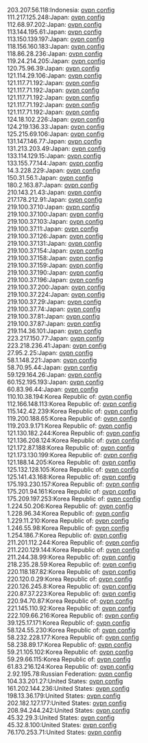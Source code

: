203.207.56.118:Indonesia: [ovpn config](vpn/203_207_56_118.ovpn)  
111.217.125.248:Japan: [ovpn config](vpn/111_217_125_248.ovpn)  
112.68.97.202:Japan: [ovpn config](vpn/112_68_97_202.ovpn)  
113.144.195.61:Japan: [ovpn config](vpn/113_144_195_61.ovpn)  
113.150.139.197:Japan: [ovpn config](vpn/113_150_139_197.ovpn)  
118.156.160.183:Japan: [ovpn config](vpn/118_156_160_183.ovpn)  
118.86.28.236:Japan: [ovpn config](vpn/118_86_28_236.ovpn)  
119.24.214.205:Japan: [ovpn config](vpn/119_24_214_205.ovpn)  
120.75.96.39:Japan: [ovpn config](vpn/120_75_96_39.ovpn)  
121.114.29.106:Japan: [ovpn config](vpn/121_114_29_106.ovpn)  
121.117.71.192:Japan: [ovpn config](vpn/121_117_71_192.ovpn)  
121.117.71.192:Japan: [ovpn config](vpn/121_117_71_192.ovpn)  
121.117.71.192:Japan: [ovpn config](vpn/121_117_71_192.ovpn)  
121.117.71.192:Japan: [ovpn config](vpn/121_117_71_192.ovpn)  
121.117.71.192:Japan: [ovpn config](vpn/121_117_71_192.ovpn)  
124.18.102.226:Japan: [ovpn config](vpn/124_18_102_226.ovpn)  
124.219.136.33:Japan: [ovpn config](vpn/124_219_136_33.ovpn)  
125.215.69.106:Japan: [ovpn config](vpn/125_215_69_106.ovpn)  
131.147.146.77:Japan: [ovpn config](vpn/131_147_146_77.ovpn)  
131.213.203.49:Japan: [ovpn config](vpn/131_213_203_49.ovpn)  
133.114.129.15:Japan: [ovpn config](vpn/133_114_129_15.ovpn)  
133.155.77.144:Japan: [ovpn config](vpn/133_155_77_144.ovpn)  
14.3.228.229:Japan: [ovpn config](vpn/14_3_228_229.ovpn)  
150.31.56.1:Japan: [ovpn config](vpn/150_31_56_1.ovpn)  
180.2.163.87:Japan: [ovpn config](vpn/180_2_163_87.ovpn)  
210.143.21.43:Japan: [ovpn config](vpn/210_143_21_43.ovpn)  
217.178.212.91:Japan: [ovpn config](vpn/217_178_212_91.ovpn)  
219.100.37.10:Japan: [ovpn config](vpn/219_100_37_10.ovpn)  
219.100.37.100:Japan: [ovpn config](vpn/219_100_37_100.ovpn)  
219.100.37.103:Japan: [ovpn config](vpn/219_100_37_103.ovpn)  
219.100.37.11:Japan: [ovpn config](vpn/219_100_37_11.ovpn)  
219.100.37.126:Japan: [ovpn config](vpn/219_100_37_126.ovpn)  
219.100.37.131:Japan: [ovpn config](vpn/219_100_37_131.ovpn)  
219.100.37.154:Japan: [ovpn config](vpn/219_100_37_154.ovpn)  
219.100.37.158:Japan: [ovpn config](vpn/219_100_37_158.ovpn)  
219.100.37.159:Japan: [ovpn config](vpn/219_100_37_159.ovpn)  
219.100.37.190:Japan: [ovpn config](vpn/219_100_37_190.ovpn)  
219.100.37.196:Japan: [ovpn config](vpn/219_100_37_196.ovpn)  
219.100.37.200:Japan: [ovpn config](vpn/219_100_37_200.ovpn)  
219.100.37.224:Japan: [ovpn config](vpn/219_100_37_224.ovpn)  
219.100.37.29:Japan: [ovpn config](vpn/219_100_37_29.ovpn)  
219.100.37.74:Japan: [ovpn config](vpn/219_100_37_74.ovpn)  
219.100.37.81:Japan: [ovpn config](vpn/219_100_37_81.ovpn)  
219.100.37.87:Japan: [ovpn config](vpn/219_100_37_87.ovpn)  
219.114.36.101:Japan: [ovpn config](vpn/219_114_36_101.ovpn)  
223.217.150.77:Japan: [ovpn config](vpn/223_217_150_77.ovpn)  
223.218.236.41:Japan: [ovpn config](vpn/223_218_236_41.ovpn)  
27.95.2.25:Japan: [ovpn config](vpn/27_95_2_25.ovpn)  
58.1.148.221:Japan: [ovpn config](vpn/58_1_148_221.ovpn)  
58.70.95.44:Japan: [ovpn config](vpn/58_70_95_44.ovpn)  
59.129.164.26:Japan: [ovpn config](vpn/59_129_164_26.ovpn)  
60.152.195.193:Japan: [ovpn config](vpn/60_152_195_193.ovpn)  
60.83.96.44:Japan: [ovpn config](vpn/60_83_96_44.ovpn)  
110.10.38.194:Korea Republic of: [ovpn config](vpn/110_10_38_194.ovpn)  
112.166.148.113:Korea Republic of: [ovpn config](vpn/112_166_148_113.ovpn)  
115.142.42.239:Korea Republic of: [ovpn config](vpn/115_142_42_239.ovpn)  
119.200.188.65:Korea Republic of: [ovpn config](vpn/119_200_188_65.ovpn)  
119.203.9.171:Korea Republic of: [ovpn config](vpn/119_203_9_171.ovpn)  
121.130.182.244:Korea Republic of: [ovpn config](vpn/121_130_182_244.ovpn)  
121.136.208.124:Korea Republic of: [ovpn config](vpn/121_136_208_124.ovpn)  
121.172.87.188:Korea Republic of: [ovpn config](vpn/121_172_87_188.ovpn)  
121.173.130.199:Korea Republic of: [ovpn config](vpn/121_173_130_199.ovpn)  
121.188.14.205:Korea Republic of: [ovpn config](vpn/121_188_14_205.ovpn)  
125.132.128.105:Korea Republic of: [ovpn config](vpn/125_132_128_105.ovpn)  
125.141.43.168:Korea Republic of: [ovpn config](vpn/125_141_43_168.ovpn)  
175.193.230.157:Korea Republic of: [ovpn config](vpn/175_193_230_157.ovpn)  
175.201.94.161:Korea Republic of: [ovpn config](vpn/175_201_94_161.ovpn)  
175.209.197.253:Korea Republic of: [ovpn config](vpn/175_209_197_253.ovpn)  
1.224.50.206:Korea Republic of: [ovpn config](vpn/1_224_50_206.ovpn)  
1.228.96.34:Korea Republic of: [ovpn config](vpn/1_228_96_34.ovpn)  
1.229.11.210:Korea Republic of: [ovpn config](vpn/1_229_11_210.ovpn)  
1.246.55.98:Korea Republic of: [ovpn config](vpn/1_246_55_98.ovpn)  
1.254.186.7:Korea Republic of: [ovpn config](vpn/1_254_186_7.ovpn)  
211.201.112.244:Korea Republic of: [ovpn config](vpn/211_201_112_244.ovpn)  
211.220.129.144:Korea Republic of: [ovpn config](vpn/211_220_129_144.ovpn)  
211.244.38.99:Korea Republic of: [ovpn config](vpn/211_244_38_99.ovpn)  
218.235.28.59:Korea Republic of: [ovpn config](vpn/218_235_28_59.ovpn)  
220.118.187.82:Korea Republic of: [ovpn config](vpn/220_118_187_82.ovpn)  
220.120.0.29:Korea Republic of: [ovpn config](vpn/220_120_0_29.ovpn)  
220.126.245.8:Korea Republic of: [ovpn config](vpn/220_126_245_8.ovpn)  
220.87.37.223:Korea Republic of: [ovpn config](vpn/220_87_37_223.ovpn)  
220.94.70.87:Korea Republic of: [ovpn config](vpn/220_94_70_87.ovpn)  
221.145.110.92:Korea Republic of: [ovpn config](vpn/221_145_110_92.ovpn)  
222.109.66.216:Korea Republic of: [ovpn config](vpn/222_109_66_216.ovpn)  
39.125.17.171:Korea Republic of: [ovpn config](vpn/39_125_17_171.ovpn)  
58.124.55.230:Korea Republic of: [ovpn config](vpn/58_124_55_230.ovpn)  
58.232.228.177:Korea Republic of: [ovpn config](vpn/58_232_228_177.ovpn)  
58.238.89.17:Korea Republic of: [ovpn config](vpn/58_238_89_17.ovpn)  
59.21.105.102:Korea Republic of: [ovpn config](vpn/59_21_105_102.ovpn)  
59.29.66.115:Korea Republic of: [ovpn config](vpn/59_29_66_115.ovpn)  
61.83.216.124:Korea Republic of: [ovpn config](vpn/61_83_216_124.ovpn)  
2.92.195.78:Russian Federation: [ovpn config](vpn/2_92_195_78.ovpn)  
104.33.201.27:United States: [ovpn config](vpn/104_33_201_27.ovpn)  
161.202.144.236:United States: [ovpn config](vpn/161_202_144_236.ovpn)  
198.13.36.179:United States: [ovpn config](vpn/198_13_36_179.ovpn)  
202.182.127.177:United States: [ovpn config](vpn/202_182_127_177.ovpn)  
208.94.244.242:United States: [ovpn config](vpn/208_94_244_242.ovpn)  
45.32.29.3:United States: [ovpn config](vpn/45_32_29_3.ovpn)  
45.32.8.100:United States: [ovpn config](vpn/45_32_8_100.ovpn)  
76.170.253.71:United States: [ovpn config](vpn/76_170_253_71.ovpn)  
